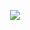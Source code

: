 <p align="center">
  <a href="https://skillicons.dev">
    <img src="https://skillicons.dev/icons?i=git,vim,c,cpp,cloudfare,codepen,css,discord,bots,electron,express,github,githubactions,go,heroku,html,js,md,neovim,nginx,nodejs,ps,powershell,pug,py,raspberrypi,sass,stackoverflow,ts,twitter,vercel,vscode,webpack" />
  </a>
</p>

